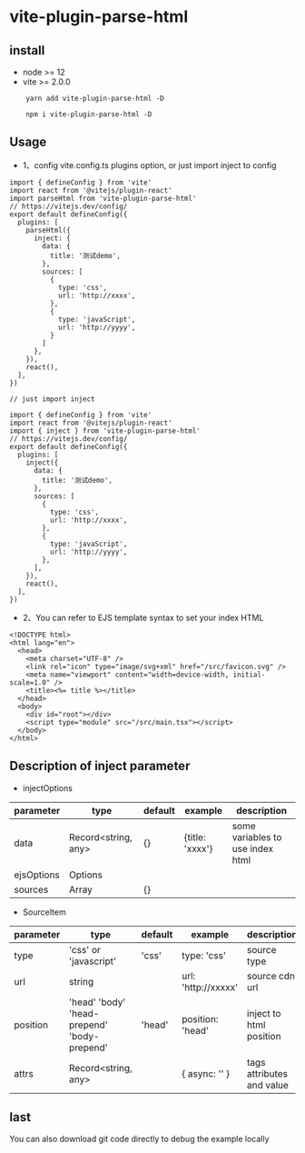 # vite-plugin-parse-html

## install

- node >= 12
- vite >= 2.0.0

```
    yarn add vite-plugin-parse-html -D

    npm i vite-plugin-parse-html -D
```

## Usage

- 1、config vite.config.ts plugins option, or just import inject to config

```
import { defineConfig } from 'vite'
import react from '@vitejs/plugin-react'
import parseHtml from 'vite-plugin-parse-html'
// https://vitejs.dev/config/
export default defineConfig({
  plugins: [
    parseHtml({
      inject: {
        data: {
          title: '测试demo',
        },
        sources: [
          {
            type: 'css',
            url: 'http://xxxx',
          },
          {
            type: 'javaScript',
            url: 'http://yyyy',
          }
        ]
      },
    }),
    react(),
  ],
})

// just import inject

import { defineConfig } from 'vite'
import react from '@vitejs/plugin-react'
import { inject } from 'vite-plugin-parse-html'
// https://vitejs.dev/config/
export default defineConfig({
  plugins: [
    inject({
      data: {
        title: '测试demo',
      },
      sources: [
        {
          type: 'css',
          url: 'http://xxxx',
        },
        {
          type: 'javaScript',
          url: 'http://yyyy',
        },
      ],
    }),
    react(),
  ],
})

```

- 2、You can refer to EJS template syntax to set your index HTML

```
<!DOCTYPE html>
<html lang="en">
  <head>
    <meta charset="UTF-8" />
    <link rel="icon" type="image/svg+xml" href="/src/favicon.svg" />
    <meta name="viewport" content="width=device-width, initial-scale=1.0" />
    <title><%= title %></title>
  </head>
  <body>
    <div id="root"></div>
    <script type="module" src="/src/main.tsx"></script>
  </body>
</html>
```

## Description of inject parameter

- injectOptions

| parameter  | type                | default | example         | description                      |
| ---------- | ------------------- | ------- | --------------- | -------------------------------- |
| data       | Record<string, any> | {}      | {title: 'xxxx'} | some variables to use index html |
| ejsOptions | Options             |         |                 |                                  |
| sources    | Array<SourceItem>   | {}      |                 |                                  |

- SourceItem

| parameter | type                                        | default | example             | description               |
| --------- | ------------------------------------------- | ------- | ------------------- | ------------------------- |
| type      | 'css' or 'javascript'                       | 'css'   | type: 'css'         | source type               |
| url       | string                                      |         | url: 'http://xxxxx' | source cdn url            |
| position  | 'head' 'body' 'head-prepend' 'body-prepend' | 'head'  | position: 'head'    | inject to html position   |
| attrs     | Record<string, any>                         |         | { async: '' }       | tags attributes and value |

## last

You can also download git code directly to debug the example locally
